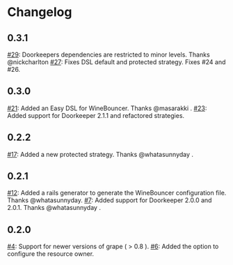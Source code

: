 Changelog
=========
## 0.3.1
[#29](https://github.com/antek-drzewiecki/wine_bouncer/pull/29): Doorkeepers dependencies are restricted to minor levels. Thanks @nickcharlton
[#27](https://github.com/antek-drzewiecki/wine_bouncer/pull/27): Fixes DSL default and protected strategy. Fixes #24 and #26.

## 0.3.0
[#21](https://github.com/antek-drzewiecki/wine_bouncer/pull/21): Added an Easy DSL for WineBouncer. Thanks @masarakki .
[#23](https://github.com/antek-drzewiecki/wine_bouncer/pull/23): Added support for Doorkeeper 2.1.1 and refactored strategies.

## 0.2.2
[#17](https://github.com/antek-drzewiecki/wine_bouncer/pull/17): Added a new protected strategy. Thanks @whatasunnyday .

## 0.2.1
[#12](https://github.com/antek-drzewiecki/wine_bouncer/pull/12): Added a rails generator to generate the WineBouncer configuration file. Thanks @whatasunnyday.
[#7](https://github.com/antek-drzewiecki/wine_bouncer/pull/7): Added support for Doorkeeper 2.0.0 and 2.0.1. Thanks @whatasunnyday .

## 0.2.0
[#4](https://github.com/antek-drzewiecki/wine_bouncer/pull/4): Support for newer versions of grape ( > 0.8 ).
[#6](https://github.com/antek-drzewiecki/wine_bouncer/pull/6): Added the option to configure the resource owner.
